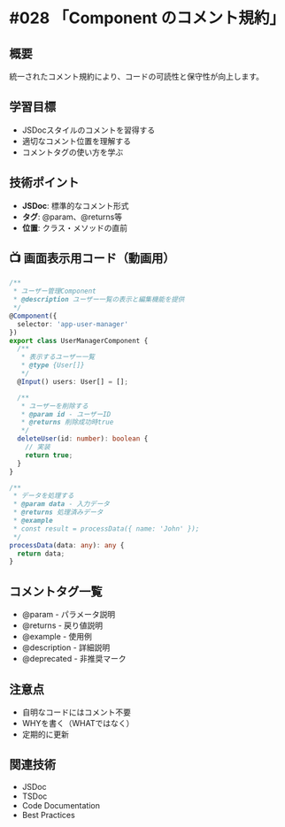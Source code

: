 # #028 「Component のコメント規約」

## 概要
統一されたコメント規約により、コードの可読性と保守性が向上します。

## 学習目標
- JSDocスタイルのコメントを習得する
- 適切なコメント位置を理解する
- コメントタグの使い方を学ぶ

## 技術ポイント
- **JSDoc**: 標準的なコメント形式
- **タグ**: @param、@returns等
- **位置**: クラス・メソッドの直前

## 📺 画面表示用コード（動画用）

```typescript
/**
 * ユーザー管理Component
 * @description ユーザー一覧の表示と編集機能を提供
 */
@Component({
  selector: 'app-user-manager'
})
export class UserManagerComponent {
  /**
   * 表示するユーザー一覧
   * @type {User[]}
   */
  @Input() users: User[] = [];

  /**
   * ユーザーを削除する
   * @param id - ユーザーID
   * @returns 削除成功時true
   */
  deleteUser(id: number): boolean {
    // 実装
    return true;
  }
}
```

```typescript
/**
 * データを処理する
 * @param data - 入力データ
 * @returns 処理済みデータ
 * @example
 * const result = processData({ name: 'John' });
 */
processData(data: any): any {
  return data;
}
```

## コメントタグ一覧

- @param - パラメータ説明
- @returns - 戻り値説明
- @example - 使用例
- @description - 詳細説明
- @deprecated - 非推奨マーク

## 注意点

- 自明なコードにはコメント不要
- WHYを書く（WHATではなく）
- 定期的に更新

## 関連技術
- JSDoc
- TSDoc
- Code Documentation
- Best Practices
